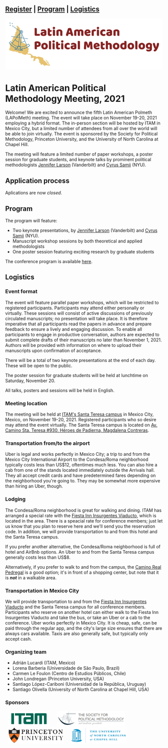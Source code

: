 <a href="#register">Register</a> | <a href="#program">Program</a> | <a href="#logistics">Logistics</a>
---
<img src="logo_LAPolMeth.png" alt="logo_LAPolMeth"> 

# Latin American Political Methodology Meeting, 2021


Welcome! We are excited to announce the fifth Latin American Polmeth (LAPolMeth) meeting. The event will take place on November 19-20, 2021 employing a hybrid format. The in-person section will be hosted by ITAM in Mexico City, but a limited number of attendees from all over the world will be able to join virtually. The event is sponsored by the Society for Political Methodology, Princeton University, and the University of North Carolina at Chapel Hill.

The meeting will feature a limited number of paper workshops, a poster session for graduate students, and keynote talks by prominent political methodologists [Jennifer Larson](https://www.jmlarson.com/) (Vanderbilt) and [Cyrus Samii](https://cyrussamii.com/) (NYU).


## Application process
Aplications are now *closed*.


## Program

The program will feature:
-	Two keynote presentations, by [Jennifer Larson](https://www.jmlarson.com/) (Vanderbilt) and [Cyrus Samii](https://cyrussamii.com/) (NYU).
-	Manuscript workshop sessions by both theoretical and applied methodologists
-	One poster session featuring exciting research by graduate students

The conference program is available [here](https://docs.google.com/document/d/1PgdLx9iwLM0_QdtJYdM9nQTYmqK_S22gaB1ocCvOe88/edit?usp=sharing).



## Logistics

### Event format
The event will feature parallel paper workshops, which will be restricted to registered participants. Participants may attend either personally or virtually. These sessions will consist of active discussions of previously circulated manuscripts; no presentation will take place. It is therefore imperative that all participants read the papers in advance and prepare feedback to ensure a lively and engaging discussion. To enable all participants to engage in productive conversation, authors are expected to submit complete drafts of their manuscripts no later than November 1, 2021. Authors will be provided with information on where to upload their manuscripts upon confirmation of acceptance.

There will be a total of two keynote presentations at the end of each day. These will be open to the public.

The poster session for graduate students will be held at lunchtime on Saturday, November 20.

All talks, posters and sessions will be held in English.



### Meeting location
The meeting will be held at [ITAM's Santa Teresa campus](https://goo.gl/maps/MfN8DvYV2kdp94ic9) in Mexico City, Mexico, on November 19-20, 2021. Registered participants who so desire may attend the event virtually. The Santa Teresa campus is located on [Av. Camino Sta. Teresa #930, Héroes de Padierna, Magdalena Contreras](https://goo.gl/maps/MfN8DvYV2kdp94ic9).

### Transportation from/to the airport
Uber is legal and works perfectly in Mexico City; a trip to and from the Mexico City International Airport to the Condesa/Roma neighborhood typically costs less than US$12, oftentimes much less. You can also hire a cab from one of the stands located immediately outside the Arrivals hall. They all accept credit cards and have predetermined fares depending on the neighborhood you're going to. They may be somewhat more expensive than hiring an Uber, though.

### Lodging
The Condesa/Roma neighborhood is great for walking and dining. ITAM has arranged a special rate with the [Fiesta Inn Insurgentes Viaducto](https://www.fiestainn.com/es/fiesta-inn-insurgentes-viaducto?gclid=CjwKCAjwy7CKBhBMEiwA0Eb7aovvKNqmSkgqR7fVAiH_EeeP5ZtRUleR3yDmunr0-SdwIT6NJ3t6exoCRWoQAvD_BwE&gclsrc=aw.ds), which is located in the area. There is a speacial rate for conference members; just let us know that you plan to reserve here and we'll send you the reservation code. In addition, we will provide transportation to and from this hotel and the Santa Teresa campus.

If you prefer another alternative, the Condesa/Roma neighborhood is full of hotel and AirBnb options. An Uber to and from the Santa Teresa campus generally costs less than US$8.

Alternatively, if you prefer to walk to and from the campus, the [Camino Real Pedregal](https://www.caminoreal.com/en/caminoreal/camino-real-pedregal-mexico) is a good option; it's in front of a shopping center, but note that it is ***not*** in a walkable area.

### Transportation in Mexico City
We will provide transportation to and from the [Fiesta Inn Insurgentes Viaducto](https://www.fiestainn.com/es/fiesta-inn-insurgentes-viaducto?gclid=CjwKCAjwy7CKBhBMEiwA0Eb7aovvKNqmSkgqR7fVAiH_EeeP5ZtRUleR3yDmunr0-SdwIT6NJ3t6exoCRWoQAvD_BwE&gclsrc=aw.ds) and the Santa Teresa campus for all conference members. Participants who reserve on another hotel can either walk to the Fiesta Inn Insurgentes Viaducto and take the bus, or take an Uber or a cab to the conference. Uber works perfectly in Mexico City. It is cheap, safe, can be paid through the regular app, and the city's large size ensures that there are always cars available. Taxis are also generally safe, but typically only accept cash.


### Organizing team
- Adrián Lucardi (ITAM, Mexico)
- Lorena Barberia (Universidade de São Paulo, Brazil)
- Carmen Le Foulon (Centro de Estudios Públicos, Chile)
- John Londregan (Princeton University, USA)
- Santiago López-Cariboni (Universidad de la República, Uruguay)
- Santiago Olivella (University of North Carolina at Chapel Hill, USA)


### Sponsors
<img src="logo_ITAM.png" alt="ITAM" height="50" hspace="10"> <img src="logo_PolMeth.png" alt="The Society for Political Methodology" height="50" hspace="10"> <img src="logo_Princeton.jpg" alt="Princeton University" height="50" hspace="10"> <img src="logo_UNC.jpg" alt="University of North Carolina at Chapel Hill" height="50" hspace="10">
